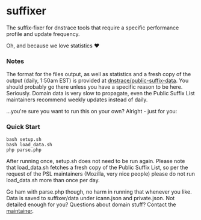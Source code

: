 # suffixer

The suffix-fixer for dnstrace tools that require a specific performance profile and update frequency.

Oh, and because we love statistics ❤️

### Notes

The format for the files output, as well as statistics and a fresh copy of the output (daily, 1:50am EST) is provided at [dnstrace/public-suffix-data](https://github.com/dnstrace/public-suffix-data). You should probably go there unless you have a specific reason to be here. Seriously. Domain data is very slow to propagate, even the Public Suffix List maintainers recommend weekly updates instead of daily. 

...you're sure you want to run this on your own? Alright - just for you:

### Quick Start

```
bash setup.sh
bash load_data.sh
php parse.php
```

After running once, setup.sh does not need to be run again. Please note that load_data.sh fetches a fresh copy of the Public Suffix List, so per the request of the PSL maintainers (Mozilla, very nice people) please do not run load_data.sh more than once per day.

Go ham with parse.php though, no harm in running that whenever you like. Data is saved to suffixer/data under icann.json and private.json. Not detailed enough for you? Questions about domain stuff? Contact the [maintainer](https://github.com/tweedge).
